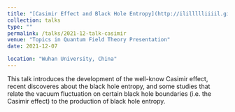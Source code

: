 ```yaml
---
title: "[Casimir Effect and Black Hole Entropy](http://ilillllliiiil.github.io/lifeng-homepage.github.io/files/Casimir%20Effect%20and%20Black%20Hole%20Entropy.pdf)"
collection: talks
type: ""
permalink: /talks/2021-12-talk-casimir
venue: "Topics in Quantum Field Theory Presentation"
date: 2021-12-07

location: "Wuhan University, China"
---
```


This talk introduces the development of the well-know Casimir effect, recent discoveres about the black hole entropy, and some studies that relate the vacuum fluctuation on certain black hole boundaries (i.e. the Casimir effect) to the production of black hole entropy.
